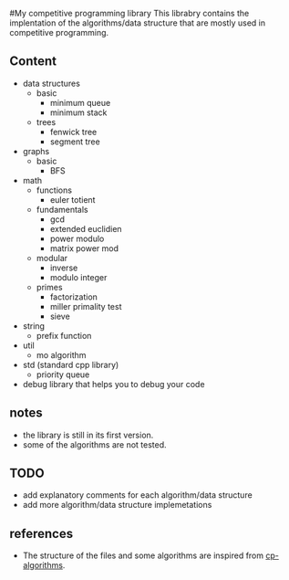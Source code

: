 
#My competitive programming library
This librabry contains the implentation of the algorithms/data structure that are mostly used in competitive programming.

## Content

- data structures
  - basic
    - minimum queue
    - minimum stack
  - trees
    - fenwick tree
    - segment tree
- graphs
  - basic
    - BFS
- math
  - functions
    - euler totient
  - fundamentals
    - gcd
    - extended euclidien
    - power modulo
    - matrix power mod
  - modular
    - inverse
    - modulo integer
  - primes
    - factorization
    - miller primality test
    - sieve
- string
  - prefix function
- util
  - mo algorithm
- std (standard cpp library)
  - priority queue
- debug library that helps you to debug your code

## notes
- the library is still in its first version.
- some of the algorithms are not tested.

## TODO
- add explanatory comments for each algorithm/data structure
- add more algorithm/data structure implemetations

## references
- The structure of the files and some algorithms are inspired from [cp-algorithms](https://cp-algorithms.com/).
